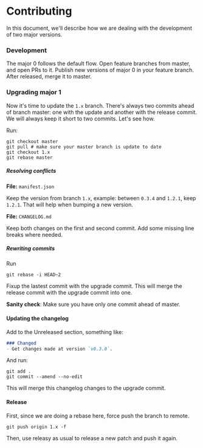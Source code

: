 # Contributing

In this document, we'll describe how we are dealing with the development of two major versions.

### Development

The major 0 follows the default flow. Open feature branches from master, and open PRs to it. Publish new versions of major 0 in your feature branch. After released, merge it to master.

### Upgrading major 1

Now it's time to update the `1.x` branch. There's always two commits ahead of branch master: one with the update and another with the release commit. We will always keep it short to two commits. Let's see how.

Run:

```
git checkout master
git pull # make sure your master branch is update to date
git checkout 1.x
git rebase master
```

##### Resolving conflicts

**File:** `manifest.json` 

Keep the version from branch `1.x`, example: between `0.3.4` and `1.2.1`, keep `1.2.1`. That will help when bumping a new version.

**File:** `CHANGELOG.md`

Keep both changes on the first and second commit. Add some missing line breaks where needed.

##### Rewriting commits

Run

```
git rebase -i HEAD~2
```

Fixup the lastest commit with the upgrade commit. This will merge the release commit with the upgrade commit into one.

**Sanity check**: Make sure you have only one commit ahead of master.

#### Updating the changelog

Add to the Unreleased section, something like:

```md
### Changed
- Get changes made at version `v0.3.0`.
```

And run:

```
git add .
git commit --amend --no-edit
```

This will merge this changelog changes to the upgrade commit.

#### Release

First, since we are doing a rebase here, force push the branch to remote.

```
git push origin 1.x -f
```

Then, use releasy as usual to release a new patch and push it again.

